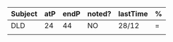 | Subject | atP | endP | noted? | lastTime | %   |
| ------- | --- | ---- | ------ | -------- | --- |
| DLD     | 24  | 44   | NO     | 28/12    | =    |
|         |     |      |        |          |     |
